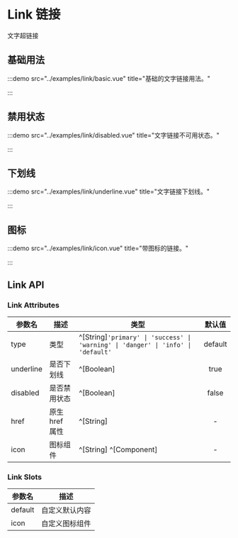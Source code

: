 # Link 链接

文字超链接

## 基础用法

:::demo src="../examples/link/basic.vue" title="基础的文字链接用法。"

:::

## 禁用状态

:::demo src="../examples/link/disabled.vue" title="文字链接不可用状态。"

:::

## 下划线

:::demo src="../examples/link/underline.vue" title="文字链接下划线。"

:::

## 图标

:::demo src="../examples/link/icon.vue" title="带图标的链接。"

:::

## Link API

### Link Attributes

| 参数名 | 描述 | 类型 | 默认值 |
| ------ | ---- | ---- | :----: |
| type | 类型 | ^[String]`'primary' \| 'success' \| 'warning' \| 'danger' \| 'info' \| 'default'` | default |
| underline | 是否下划线 | ^[Boolean] | true |
| disabled | 是否禁用状态 | ^[Boolean] | false |
| href | 原生 href 属性 | ^[String] | - |
| icon | 图标组件 | ^[String] ^[Component] | - |

### Link Slots

| 参数名 | 描述 |
| ------ | ---- |
| default | 自定义默认内容 |
| icon | 自定义图标组件 |